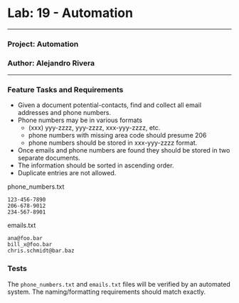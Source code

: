 # Lab: 19 - Automation

---

### Project: Automation
### Author: Alejandro Rivera

---

### Feature Tasks and Requirements

* Given a document potential-contacts, find and collect all email addresses and phone numbers.
* Phone numbers may be in various formats
  * (xxx) yyy-zzzz, yyy-zzzz, xxx-yyy-zzzz, etc.
  * phone numbers with missing area code should presume 206
  * phone numbers should be stored in xxx-yyy-zzzz format.
* Once emails and phone numbers are found they should be stored in two separate documents. 
* The information should be sorted in ascending order. 
* Duplicate entries are not allowed.

phone_numbers.txt
```
123-456-7890
206-678-9012
234-567-8901
```
emails.txt
```
ana@foo.bar
bill_x@foo.bar
chris.schmidt@bar.baz
```

### Tests

The `phone_numbers.txt` and `emails.txt` files will be verified by an automated system. The naming/formatting requirements should match exactly.

